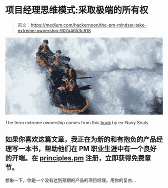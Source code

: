 # 项目经理思维模式:采取极端的所有权

> 原文：<https://medium.com/hackernoon/the-pm-mindset-take-extreme-ownership-907a4653c918>

![](img/c4f0172bf6392ce1f68172469d2f3ee1.png)

The term extreme ownership comes from this [book](https://www.amazon.com/Extreme-Ownership-U-S-Navy-SEALs-ebook/dp/B0739PYQSS/ref=sr_1_1?ie=UTF8&qid=1517293609&sr=8-1&keywords=extreme+ownership) by ex-Navy Seals

## 如果你喜欢这篇文章，我正在为新的和有抱负的产品经理写一本书，帮助他们在 PM 职业生涯中有一个良好的开端。在 [principles.pm](https://www.principles.pm) 注册，立即获得免费章节。

想象一下，你是一个没有达到预期的产品的项目经理。用你的复古…